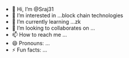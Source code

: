 - 👋 Hi, I’m @Sraj31
- 👀 I’m interested in ...block chain technologies
- 🌱 I’m currently learning ...zk
- 💞️ I’m looking to collaborates on ...
- 📫 How to reach me ...
- 😄 Pronouns: ...
- ⚡ Fun facts: ...

<!---
Sraj31/Sraj31 is a ✨ special ✨ repository because its `README.md` (this file) appears on your GitHub profile.
You can click the Preview link to take a look at your changes.
--->
